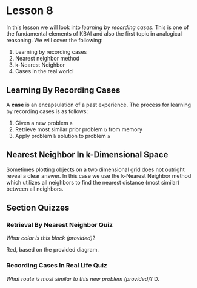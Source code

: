 # Lesson 8

In this lesson we will look into _learning by recording cases_. This is one of the fundamental elements of KBAI and also the first topic in analogical reasoning. We will cover the following:

1. Learning by recording cases
2. Nearest neighbor method
3. k-Nearest Neighbor
4. Cases in the real world

## Learning By Recording Cases

A **case** is an encapsulation of a past experience. The process for learning by recording cases is as follows:

1. Given a new problem `a`
2. Retrieve most similar prior problem `b` from memory
3. Apply problem `b` solution to problem `a`

## Nearest Neighbor In k-Dimensional Space

Sometimes plotting objects on a two dimensional grid does not outright reveal a clear answer. In this case we use the k-Nearest Neighbor method which utilizes all neighbors to find the nearest distance (most similar) between all neighbors.

## Section Quizzes

### Retrieval By Nearest Neighbor Quiz

_What color is this block (provided)_?

Red, based on the provided diagram.

### Recording Cases In Real Life Quiz

_What route is most similar to this new problem (provided)_? D.
